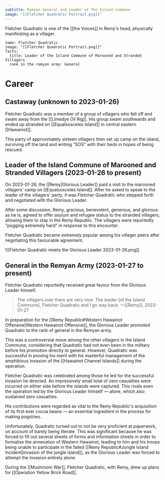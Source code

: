 ```yaml
---
subtitle: Remyan General and Leader of the Island Commune
image: "[[Fletcher Quadratic Portrait.png]]"
---
```


Fletcher Quadratic is one of the [[the Voices]] in Remy's head, physically manifesting as a villager.

```infobox-character
name: Fletcher Quadratic
image: "[[Fletcher Quadratic Portrait.png]]"
facts:
  title: Leader of the Island Commune of Marooned and Stranded Villagers
  rank in the remyan army: General
```

# Career

## Castaway (unknown to 2023-01-26)
Fletcher Quadratic was a member of a group of villagers who fell off and swam away from the [[Limedye Oil Rig]]. His group swam southwards and ended up stranded on [[Equalsosceles Island]] in central eastern [[Hawainot]].

This party of approximately sixteen villagers then set up camp on the island, surviving off the land and writing "SOS" with their beds in hopes of being rescued.

## Leader of the Island Commune of Marooned and Stranded Villagers (2023-01-26 to present)
On 2023-01-26, the [[Remy|Glorious Leader]] paid a visit to the marooned villagers' camp on [[Equalsosceles Island]]. After he asked to speak to the leader of the villagers' party, it was Fletcher Quadratic who stepped forth and negotiated with the Glorious Leader.

After some discussion, Remy, gracious, benevolent, generous, and glorious as he is, agreed to offer asylum and refugee status to the stranded villagers, allowing them to stay in the Remy Republic. The villagers were reportedly "pogging extremely hard" in response to this encounter.

Fletcher Quadratic became extremely popular among his villager peers after negotiating this favourable agreement.

![[Fletcher Quadratic meets the Glorious Leader 2023-01-26.png]]

## General in the Remyan Army (2023-01-27 to present)
Fletcher Quadratic reportedly received great favour from the Glorious Leader himself.

> The villagers over there are very nice. The leader [of the Island Commune], Fletcher Quadratic and I go way back.
> —[[Remy]], 2023-01-27

In preparation for the [[Remy Republic#Western Hawainot Offensive|Western Hawainot Offensive]], the Glorious Leader promoted Quadratic to the rank of general in the Remyan army.

This was a controversial move among the other villagers in the Island Commune, considering that Quadratic had not even been in the military before his promotion directly to general. However, Quadratic was successful in proving his merit with his masterful management of the amphibious invasion of the [[Hawainot Channel Islands]] during the operation.

Fletcher Quadratic was celebrated among those he led for the successful invasion he directed. An impressively small total of zero casualties were incurred on either side before the islands were captured. This rivals even the operation led by the Glorious Leader himself — alone, which also sustained zero casualties.

His contributions were regarded as vital to the Remy Republic's acquisition of its first ever cocoa beans — an essential ingredient in the process for making pogstries.

Unfortunately, Quadratic turned out to not be very proficient at paperwork, on account of barely being literate. This was significant because he was forced to fill out several sheets of forms and information sheets in order to formalise the annexation of Western Hawainot, leading to him and his troops being unable to participate in the failed [[Remy Republic#Jungle Island Incident|invasion of the jungle island]], as the Glorious Leader was forced to attempt the invasion entirely alone.

During the [[Mushroom War]], Fletcher Quadratic, with Remy, drew up plans for [[Operation Yellow Brick Road]].
